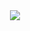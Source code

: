 <div align="center">
  <img src="https://github.com/user-attachments/assets/33356930-6378-4221-87f3-45a35e253929">
</div>
